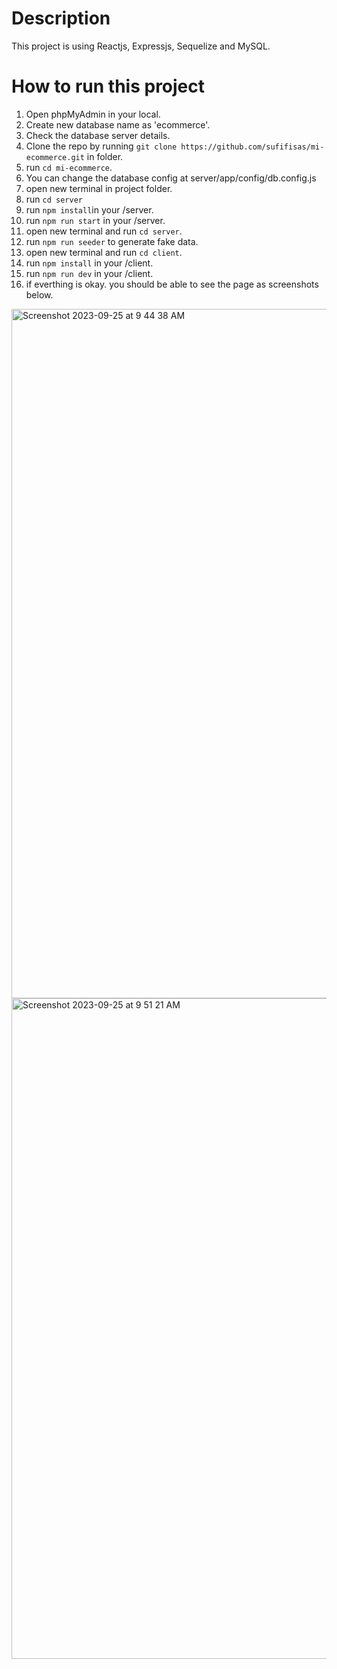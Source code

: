 # Description

This project is using Reactjs, Expressjs, Sequelize and MySQL.

# How to run this project

1. Open phpMyAdmin in your local.
2. Create new database name as 'ecommerce'.
3. Check the database server details.
4. Clone the repo by running `git clone https://github.com/sufifisas/mi-ecommerce.git` in folder.
5. run `cd mi-ecommerce`.
6. You can change the database config at server/app/config/db.config.js
7. open new terminal in project folder.
8. run `cd server`
9. run `npm install`in your /server.
10. run `npm run start` in your /server.
11. open new terminal and run `cd server`.
12. run `npm run seeder` to generate fake data.
13. open new terminal and run `cd client`.
14. run `npm install` in your /client.
15. run `npm run dev` in your /client.
16. if everthing is okay. you should be able to see the page as screenshots below.

<img width="1103" alt="Screenshot 2023-09-25 at 9 44 38 AM" src="https://github.com/sufifisas/mi-ecommerce/assets/50712718/9a1cedc6-b7df-4259-bd8a-e2f9a591ac08">
<img width="1057" alt="Screenshot 2023-09-25 at 9 51 21 AM" src="https://github.com/sufifisas/mi-ecommerce/assets/50712718/eb203568-0746-4939-8ffd-f57d44b0c535">


